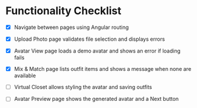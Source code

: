 # Functionality Checklist

- [x] Navigate between pages using Angular routing
- [x] Upload Photo page validates file selection and displays errors
- [x] Avatar View page loads a demo avatar and shows an error if loading fails
- [x] Mix & Match page lists outfit items and shows a message when none are available
- [ ] Virtual Closet allows styling the avatar and saving outfits
- [ ] Avatar Preview page shows the generated avatar and a Next button

